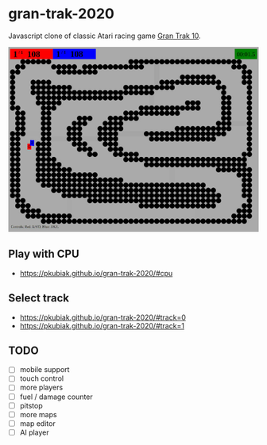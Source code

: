 # gran-trak-2020

Javascript clone of classic Atari racing game [Gran Trak 10](https://en.wikipedia.org/wiki/Gran_Trak_10). 

![screenshot](screenshot.jpg)

## Play with CPU ##
- https://pkubiak.github.io/gran-trak-2020/#cpu

## Select track ##
- https://pkubiak.github.io/gran-trak-2020/#track=0
- https://pkubiak.github.io/gran-trak-2020/#track=1

## TODO ##
- [ ] mobile support
- [ ] touch control
- [ ] more players
- [ ] fuel / damage counter
- [ ] pitstop
- [ ] more maps
- [ ] map editor
- [ ] AI player
